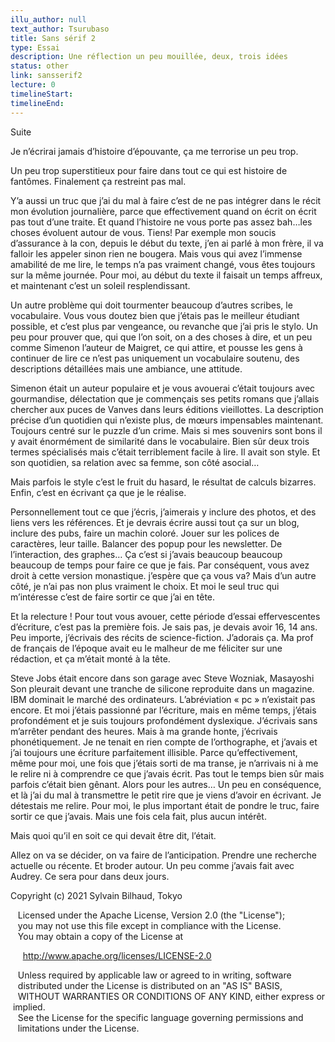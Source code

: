 ```yaml
---
illu_author: null
text_author: Tsurubaso
title: Sans sérif 2
type: Essai
description: Une réflection un peu mouillée, deux, trois idées
status: other
link: sansserif2
lecture: 0
timelineStart: 
timelineEnd: 
---
```


Suite

Je n’écrirai jamais d’histoire d’épouvante, ça me terrorise un peu trop.

Un peu trop superstitieux pour faire dans tout ce qui est histoire de fantômes. Finalement ça restreint pas mal.

Y’a aussi un truc que j’ai du mal à faire c’est de ne pas intégrer dans le récit mon évolution journalière, parce que effectivement quand on écrit on écrit pas tout d’une traite. 
Et quand l’histoire ne vous porte pas assez bah…les choses évoluent autour de vous. 
Tiens! Par exemple mon soucis d’assurance à la con, depuis le début du texte, j’en ai parlé à mon frère, il va falloir les appeler sinon rien ne bougera.
Mais vous qui avez l’immense amabilité de me lire, le temps n’a pas vraiment changé, vous êtes toujours sur la même journée.
Pour moi, au début du texte il faisait un temps affreux, et maintenant c’est un soleil resplendissant.

Un autre problème qui doit tourmenter beaucoup d’autres scribes, le vocabulaire.
Vous vous doutez bien que j’étais pas le meilleur étudiant possible, et c’est plus par vengeance, ou revanche que j’ai pris le stylo. 
Un peu pour prouver que, qui que l’on soit, on a des choses à dire, et un peu comme Simenon l’auteur de Maigret, ce qui attire, et pousse les gens à continuer de lire ce n’est pas uniquement un vocabulaire soutenu, des descriptions détaillées mais une ambiance, une attitude.

Simenon était un auteur populaire et je vous avouerai c’était toujours avec gourmandise, délectation que je commençais ses petits romans que j’allais chercher aux puces de Vanves dans leurs éditions vieillottes.
La description précise d’un quotidien qui n’existe plus, de mœurs impensables maintenant. Toujours centré sur le puzzle d’un crime. Mais si mes souvenirs sont bons il y avait énormément de similarité dans le vocabulaire. Bien sûr deux trois termes spécialisés mais c’était terriblement facile à lire.
Il avait son style.
Et son quotidien, sa relation avec sa femme, son côté asocial…

Mais parfois le style c’est le fruit du hasard, le résultat de calculs bizarres. 
Enfin, c’est en écrivant ça que je le réalise.

Personnellement tout ce que j’écris, j’aimerais y inclure des photos, et des liens vers les références. 
Et je devrais écrire aussi tout ça sur un blog, inclure des pubs, faire un machin coloré. Jouer sur les polices de caractères, leur taille.
Balancer des popup pour les newsletter.
De l’interaction, des graphes…
Ça c’est si j’avais beaucoup beaucoup beaucoup de temps pour faire ce que je fais.
Par conséquent, vous avez droit à cette version monastique.
j’espère que ça vous va?
Mais d’un autre côté, je n’ai pas non plus vraiment le choix.
Et moi le seul truc qui m’intéresse c’est de faire sortir ce que j’ai en tête.

Et la relecture ! 
Pour tout vous avouer, cette période d’essai effervescentes d’écriture, c’est pas la première fois. Je sais pas, je devais avoir 16, 14 ans. Peu importe, j’écrivais des récits de science-fiction. J’adorais ça.
Ma prof de français de l’époque avait eu le malheur de me féliciter sur une rédaction, et ça m’était monté à la tête.

Steve Jobs était encore dans son garage avec Steve Wozniak, Masayoshi Son pleurait devant une tranche de silicone reproduite dans un magazine. IBM dominait le marché des ordinateurs. L’abréviation « pc » n’existait pas encore.
Et moi j’étais passionné par l’écriture, mais en même temps, j’étais profondément et je suis toujours profondément dyslexique. 
J’écrivais sans m’arrêter pendant des heures. Mais à ma grande honte, j’écrivais phonétiquement. Je ne tenait en rien compte de l’orthographe, et j’avais et j’ai toujours une écriture parfaitement illisible. 
Parce qu’effectivement, même pour moi, une fois que j’étais sorti de ma transe, je n’arrivais ni à me le relire ni à comprendre ce que j’avais écrit. 
Pas tout le temps bien sûr mais parfois c’était bien gênant.
Alors pour les autres…
Un peu en conséquence, et là j’ai du mal à transmettre le petit rire que je viens d’avoir en écrivant. 
Je détestais me relire. Pour moi, le plus important était de pondre le truc, faire sortir ce que j’avais. Mais une fois cela fait, plus aucun intérêt.

Mais quoi qu’il en soit ce qui devait être dit, l’était.

Allez on va se décider, on va faire de l’anticipation.
Prendre une recherche actuelle ou récente. Et broder autour. Un peu comme j’avais fait avec Audrey.
Ce sera pour dans deux jours.







Copyright (c) 2021 Sylvain Bilhaud, Tokyo

   Licensed under the Apache License, Version 2.0 (the "License");
   you may not use this file except in compliance with the License.
   You may obtain a copy of the License at

     http://www.apache.org/licenses/LICENSE-2.0

   Unless required by applicable law or agreed to in writing, software
   distributed under the License is distributed on an "AS IS" BASIS,
   WITHOUT WARRANTIES OR CONDITIONS OF ANY KIND, either express or implied.
   See the License for the specific language governing permissions and
   limitations under the License.
